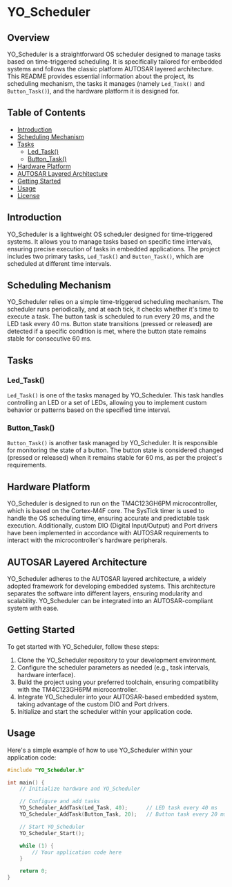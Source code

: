 # YO_Scheduler

## Overview

YO_Scheduler is a straightforward OS scheduler designed to manage tasks based on time-triggered scheduling. It is specifically tailored for embedded systems and follows the classic platform AUTOSAR layered architecture. This README provides essential information about the project, its scheduling mechanism, the tasks it manages (namely `Led_Task()` and `Button_Task()`), and the hardware platform it is designed for.

## Table of Contents

- [Introduction](#introduction)
- [Scheduling Mechanism](#scheduling-mechanism)
- [Tasks](#tasks)
  - [Led_Task()](#led_task)
  - [Button_Task()](#button_task)
- [Hardware Platform](#hardware-platform)
- [AUTOSAR Layered Architecture](#autosar-layered-architecture)
- [Getting Started](#getting-started)
- [Usage](#usage)
- [License](#license)

## Introduction

YO_Scheduler is a lightweight OS scheduler designed for time-triggered systems. It allows you to manage tasks based on specific time intervals, ensuring precise execution of tasks in embedded applications. The project includes two primary tasks, `Led_Task()` and `Button_Task()`, which are scheduled at different time intervals.

## Scheduling Mechanism

YO_Scheduler relies on a simple time-triggered scheduling mechanism. The scheduler runs periodically, and at each tick, it checks whether it's time to execute a task. The button task is scheduled to run every 20 ms, and the LED task every 40 ms. Button state transitions (pressed or released) are detected if a specific condition is met, where the button state remains stable for consecutive 60 ms.

## Tasks

### Led_Task()

`Led_Task()` is one of the tasks managed by YO_Scheduler. This task handles controlling an LED or a set of LEDs, allowing you to implement custom behavior or patterns based on the specified time interval.

### Button_Task()

`Button_Task()` is another task managed by YO_Scheduler. It is responsible for monitoring the state of a button. The button state is considered changed (pressed or released) when it remains stable for 60 ms, as per the project's requirements.

## Hardware Platform

YO_Scheduler is designed to run on the TM4C123GH6PM microcontroller, which is based on the Cortex-M4F core. The SysTick timer is used to handle the OS scheduling time, ensuring accurate and predictable task execution. Additionally, custom DIO (Digital Input/Output) and Port drivers have been implemented in accordance with AUTOSAR requirements to interact with the microcontroller's hardware peripherals.

## AUTOSAR Layered Architecture

YO_Scheduler adheres to the AUTOSAR layered architecture, a widely adopted framework for developing embedded systems. This architecture separates the software into different layers, ensuring modularity and scalability. YO_Scheduler can be integrated into an AUTOSAR-compliant system with ease.

## Getting Started

To get started with YO_Scheduler, follow these steps:

1. Clone the YO_Scheduler repository to your development environment.
2. Configure the scheduler parameters as needed (e.g., task intervals, hardware interface).
3. Build the project using your preferred toolchain, ensuring compatibility with the TM4C123GH6PM microcontroller.
4. Integrate YO_Scheduler into your AUTOSAR-based embedded system, taking advantage of the custom DIO and Port drivers.
5. Initialize and start the scheduler within your application code.

## Usage

Here's a simple example of how to use YO_Scheduler within your application code:

```c
#include "YO_Scheduler.h"

int main() {
    // Initialize hardware and YO_Scheduler

    // Configure and add tasks
    YO_Scheduler_AddTask(Led_Task, 40);      // LED task every 40 ms
    YO_Scheduler_AddTask(Button_Task, 20);   // Button task every 20 ms

    // Start YO_Scheduler
    YO_Scheduler_Start();

    while (1) {
        // Your application code here
    }

    return 0;
}
